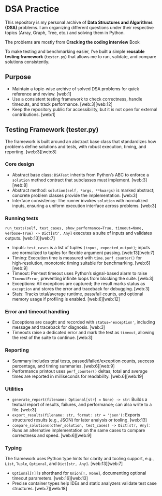# DSA Practice

This repository is my personal archive of **Data Structures and Algorithms (DSA)** problems. I am organizing different questions under their respective topics (Array, Graph, Tree, etc.) and solving them in Python. 

The problems are mostly from **Cracking the coding interview** Book

To make testing and benchmarking easier, I’ve built a simple **reusable testing framework** (`tester.py`) that allows me to run, validate, and compare solutions consistently.

## Purpose

- Maintain a topic-wise archive of solved DSA problems for quick reference and review. [web:1]
- Use a consistent testing framework to check correctness, handle timeouts, and track performance. [web:3][web:12]
- Keep the repository public for accessibility, but it is not open for external contributions. [web:1]

## Testing Framework (tester.py)

The framework is built around an abstract base class that standardizes how problems define solutions and tests, with robust execution, timing, and reporting. [web:3][web:8]

### Core design

- Abstract base class: `DSATest` inherits from Python’s ABC to enforce a `solution` method contract that subclasses must implement. [web:3][web:8]
- Abstract method: `solution(self, *args, **kwargs)` is marked abstract; concrete problem classes provide the implementation. [web:3]
- Interface consistency: The runner invokes `solution` with normalized inputs, ensuring a uniform execution interface across problems. [web:3]

### Running tests

`run_tests(self, test_cases, show_performance=True, timeout=None, verbose=True) -> Dict[str, Any]` executes a suite of inputs and validates outputs. [web:13][web:7]

- Inputs: `test_cases` is a list of tuples `(input, expected_output)`; inputs are normalized to tuples for flexible argument passing. [web:13][web:7]
- Timing: Execution time is measured with `time.perf_counter()` for high‑resolution, monotonic timing suitable for benchmarking. [web:6][web:9]
- Timeout: Per‑test timeout uses Python’s signal-based alarm to raise `TimeoutError`, preventing infinite loops from blocking the suite. [web:3]
- Exceptions: All exceptions are captured; the result marks status as `exception` and stores the error and traceback for debugging. [web:3]
- Stats: Tracks total/average runtime, pass/fail counts, and optional memory usage if profiling is enabled. [web:6][web:12]

### Error and timeout handling

- Exceptions are caught and recorded with `status='exception'`, including message and traceback for diagnosis. [web:3]
- Timeouts raise a dedicated error and mark the test as `timeout`, allowing the rest of the suite to continue. [web:3]

### Reporting

- Summary includes total tests, passed/failed/exception counts, success percentage, and timing summaries. [web:6][web:9]
- Performance printout uses `perf_counter()` deltas; total and average times are reported in milliseconds for readability. [web:6][web:19]

### Utilities

- `generate_report(filename: Optional[str] = None) -> str`: Builds a textual report of results, failures, and performance; can also write to a file. [web:3]
- `export_results(filename: str, format: str = 'json')`: Exports structured results (e.g., JSON) for later analysis or tooling. [web:13]
- `compare_solutions(other_solution, test_cases) -> Dict[str, Any]`: Runs an alternative implementation on the same cases to compare correctness and speed. [web:6][web:9]

### Typing

The framework uses Python type hints for clarity and tooling support, e.g., `List`, `Tuple`, `Optional`, and `Dict[str, Any]`. [web:13][web:7]
- `Optional[T]` is shorthand for `Union[T, None]`, documenting optional timeout parameters. [web:16][web:13]
- Precise container types help IDEs and static analyzers validate test case structures. [web:7][web:18]